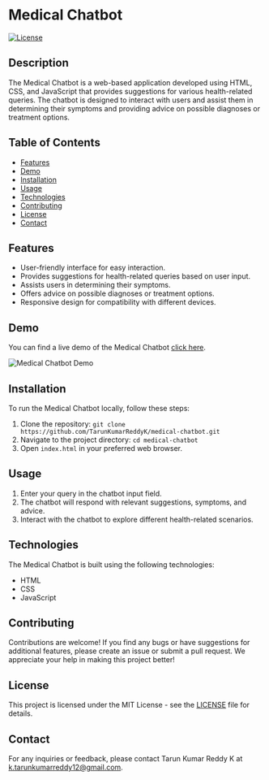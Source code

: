 # Medical Chatbot

[![License](https://img.shields.io/badge/license-MIT-blue.svg)](LICENSE)

## Description

The Medical Chatbot is a web-based application developed using HTML, CSS, and JavaScript that provides suggestions for various health-related queries. The chatbot is designed to interact with users and assist them in determining their symptoms and providing advice on possible diagnoses or treatment options.

## Table of Contents

- [Features](#features)
- [Demo](#demo)
- [Installation](#installation)
- [Usage](#usage)
- [Technologies](#technologies)
- [Contributing](#contributing)
- [License](#license)
- [Contact](#contact)

## Features

- User-friendly interface for easy interaction.
- Provides suggestions for health-related queries based on user input.
- Assists users in determining their symptoms.
- Offers advice on possible diagnoses or treatment options.
- Responsive design for compatibility with different devices.

## Demo

You can find a live demo of the Medical Chatbot [click here](https://tarunkumarreddyk.github.io/MedicalChatBot/).

![Medical Chatbot Demo](demo.gif)

## Installation

To run the Medical Chatbot locally, follow these steps:

1. Clone the repository: `git clone https://github.com/TarunKumarReddyK/medical-chatbot.git`
2. Navigate to the project directory: `cd medical-chatbot`
3. Open `index.html` in your preferred web browser.

## Usage

1. Enter your query in the chatbot input field.
2. The chatbot will respond with relevant suggestions, symptoms, and advice.
3. Interact with the chatbot to explore different health-related scenarios.

## Technologies

The Medical Chatbot is built using the following technologies:

- HTML
- CSS
- JavaScript

## Contributing

Contributions are welcome! If you find any bugs or have suggestions for additional features, please create an issue or submit a pull request. We appreciate your help in making this project better!

## License

This project is licensed under the MIT License - see the [LICENSE](LICENSE) file for details.

## Contact

For any inquiries or feedback, please contact Tarun Kumar Reddy K at k.tarunkumarreddy12@gmail.com.
